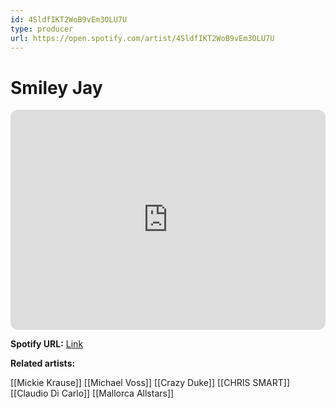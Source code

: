 ```yaml
---
id: 4SldfIKT2WoB9vEm3OLU7U
type: producer
url: https://open.spotify.com/artist/4SldfIKT2WoB9vEm3OLU7U
---
```

# Smiley Jay

<iframe style="border-radius:12px" src="https://open.spotify.com/embed/artist/4SldfIKT2WoB9vEm3OLU7U" width="100%" height="352" frameBorder="0" allowfullscreen="" allow="autoplay; clipboard-write; encrypted-media; fullscreen; picture-in-picture" loading="lazy"></iframe>

**Spotify URL:** [Link](https://open.spotify.com/artist/4SldfIKT2WoB9vEm3OLU7U)

**Related artists:**

[[Mickie Krause]]
[[Michael Voss]]
[[Crazy Duke]]
[[CHRIS SMART]]
[[Claudio Di Carlo]]
[[Mallorca Allstars]]

